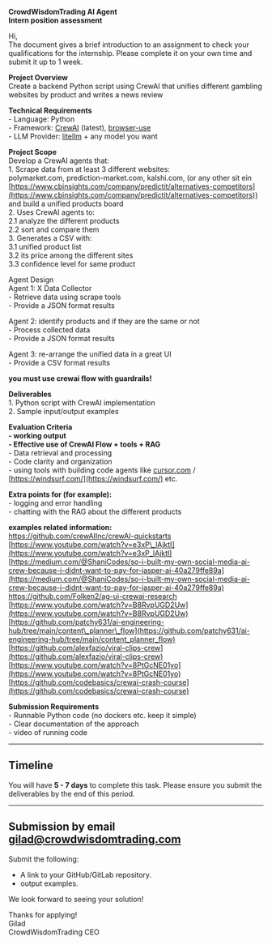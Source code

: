 **CrowdWisdomTrading AI Agent**   
**Intern position assessment**

Hi,  
The document gives a brief introduction to an assignment to check your qualifications for the internship. Please complete it on your own time and submit it up to 1 week.

**Project Overview**  
Create a backend Python script using CrewAI that unifies different gambling websites by product and writes a news review  

**Technical Requirements**  
\- Language: Python  
\- Framework: [CrewAI](https://github.com/crewAIInc/crewAI) (latest), [browser-use](https://github.com/browser-use/browser-use)   
\- LLM Provider: [litellm](https://www.litellm.ai/) \+ any model you want

**Project Scope**  
Develop a CrewAI agents that:  
1\. Scrape data from at least 3 different websites:  
 polymarket.com, prediction-market.com, kalshi.com, (or any other sit ein [https://www.cbinsights.com/company/predictit/alternatives-competitors](https://www.cbinsights.com/company/predictit/alternatives-competitors))  and build a unified products board  
2\. Uses CrewAI agents to:  
2.1 analyze the different products  
2.2 sort and compare them  
3\. Generates a CSV with:  
3.1 unified product list  
3.2 its price among the different sites  
3.3 confidence level for same product

Agent Design  
Agent 1: X Data Collector  
\- Retrieve data using scrape tools   
\- Provide a JSON format results

Agent 2: identify products and if they are the same or not  
\- Process collected data  
\- Provide a JSON format results

Agent 3: re-arrange the unified data in a great UI  
\- Provide a CSV format results

**you must use crewai flow with guardrails\!**

**Deliverables**  
1\. Python script with CrewAI implementation  
2\. Sample input/output examples

**Evaluation Criteria**  
**\- working output**  
**\- Effective use of CrewAI Flow \+ tools \+ RAG**  
\- Data retrieval and processing  
\- Code clarity and organization  
\- using tools with building code agents like [cursor.com](http://cursor.com) / [https://windsurf.com/](https://windsurf.com/)  etc. 

**Extra points for (for example):**  
 \- logging and error handling   
 \- chatting with the RAG about the different products

**examples related information:**  
https://github.com/crewAIInc/crewAI-quickstarts  
[https://www.youtube.com/watch?v=e3xP\_lAjktI](https://www.youtube.com/watch?v=e3xP_lAjktI)  
[https://medium.com/@ShaniCodes/so-i-built-my-own-social-media-ai-crew-because-i-didnt-want-to-pay-for-jasper-ai-40a279ffe89a](https://medium.com/@ShaniCodes/so-i-built-my-own-social-media-ai-crew-because-i-didnt-want-to-pay-for-jasper-ai-40a279ffe89a)  
https://github.com/Folken2/ag-ui-crewai-research  
[https://www.youtube.com/watch?v=B8RvpUGD2Uw](https://www.youtube.com/watch?v=B8RvpUGD2Uw)  
[https://github.com/patchy631/ai-engineering-hub/tree/main/content\_planner\_flow](https://github.com/patchy631/ai-engineering-hub/tree/main/content_planner_flow)  
[https://github.com/alexfazio/viral-clips-crew](https://github.com/alexfazio/viral-clips-crew)  
[https://www.youtube.com/watch?v=8PtGcNE01yo](https://www.youtube.com/watch?v=8PtGcNE01yo)  
[https://github.com/codebasics/crewai-crash-course](https://github.com/codebasics/crewai-crash-course)

**Submission Requirements**  
\- Runnable Python code (no dockers etc. keep it simple)  
\- Clear documentation of the approach  
\- video of running code

---

## **Timeline**

You will have **5 \- 7 days** to complete this task. Please ensure you submit the deliverables by the end of this period.

---

## **Submission by email**  [gilad@crowdwisdomtrading.com](mailto:gilad@crowdwisdomtrading.com)

Submit the following:

* A link to your GitHub/GitLab repository.  
* output examples.

We look forward to seeing your solution\!

Thanks for applying\!  
Gilad  
CrowdWisdomTrading CEO